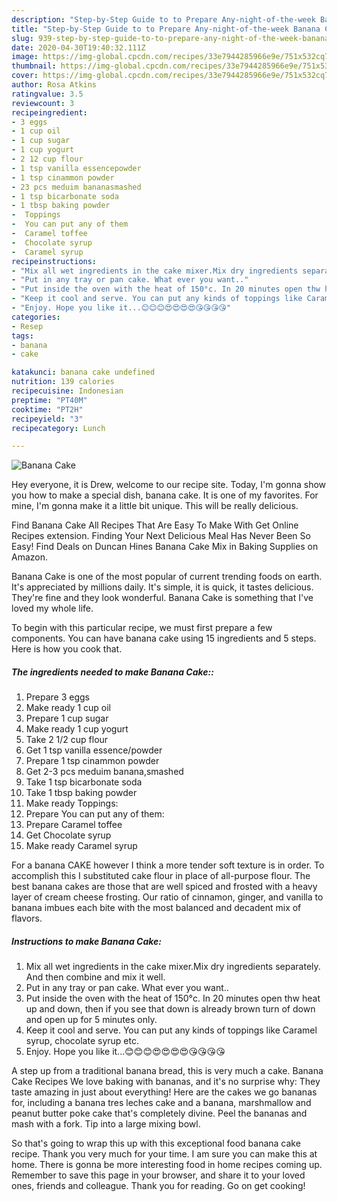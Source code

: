 ```yaml
---
description: "Step-by-Step Guide to to Prepare Any-night-of-the-week Banana Cake"
title: "Step-by-Step Guide to to Prepare Any-night-of-the-week Banana Cake"
slug: 939-step-by-step-guide-to-to-prepare-any-night-of-the-week-banana-cake
date: 2020-04-30T19:40:32.111Z
image: https://img-global.cpcdn.com/recipes/33e7944285966e9e/751x532cq70/banana-cake-recipe-main-photo.jpg
thumbnail: https://img-global.cpcdn.com/recipes/33e7944285966e9e/751x532cq70/banana-cake-recipe-main-photo.jpg
cover: https://img-global.cpcdn.com/recipes/33e7944285966e9e/751x532cq70/banana-cake-recipe-main-photo.jpg
author: Rosa Atkins
ratingvalue: 3.5
reviewcount: 3
recipeingredient:
- 3 eggs
- 1 cup oil
- 1 cup sugar
- 1 cup yogurt
- 2 12 cup flour
- 1 tsp vanilla essencepowder
- 1 tsp cinammon powder
- 23 pcs meduim bananasmashed
- 1 tsp bicarbonate soda
- 1 tbsp baking powder
-  Toppings
-  You can put any of them
-  Caramel toffee
-  Chocolate syrup
-  Caramel syrup
recipeinstructions:
- "Mix all wet ingredients in the cake mixer.Mix dry ingredients separately. And then combine and mix it well."
- "Put in any tray or pan cake. What ever you want.."
- "Put inside the oven with the heat of 150°c. In 20 minutes open thw heat up and down, then if you see that down is already brown turn of down and open up for 5 minutes only."
- "Keep it cool and serve. You can put any kinds of toppings like Caramel syrup, chocolate syrup etc."
- "Enjoy. Hope you like it...😊😊😊😍😍😍😍😘😘😘😘"
categories:
- Resep
tags:
- banana
- cake

katakunci: banana cake undefined
nutrition: 139 calories
recipecuisine: Indonesian
preptime: "PT40M"
cooktime: "PT2H"
recipeyield: "3"
recipecategory: Lunch

---
```



![Banana Cake](https://img-global.cpcdn.com/recipes/33e7944285966e9e/751x532cq70/banana-cake-recipe-main-photo.jpg)

Hey everyone, it is Drew, welcome to our recipe site. Today, I'm gonna show you how to make a special dish, banana cake. It is one of my favorites. For mine, I'm gonna make it a little bit unique. This will be really delicious.

Find Banana Cake All Recipes That Are Easy To Make With Get Online Recipes extension. Finding Your Next Delicious Meal Has Never Been So Easy! Find Deals on Duncan Hines Banana Cake Mix in Baking Supplies on Amazon.

Banana Cake is one of the most popular of current trending foods on earth. It's appreciated by millions daily. It's simple, it is quick, it tastes delicious. They're fine and they look wonderful. Banana Cake is something that I've loved my whole life.


To begin with this particular recipe, we must first prepare a few components. You can have banana cake using 15 ingredients and 5 steps. Here is how you cook that.

##### The ingredients needed to make Banana Cake::

1. Prepare 3 eggs
1. Make ready 1 cup oil
1. Prepare 1 cup sugar
1. Make ready 1 cup yogurt
1. Take 2 1/2 cup flour
1. Get 1 tsp vanilla essence/powder
1. Prepare 1 tsp cinammon powder
1. Get 2-3 pcs meduim banana,smashed
1. Take 1 tsp bicarbonate soda
1. Take 1 tbsp baking powder
1. Make ready  Toppings:
1. Prepare  You can put any of them:
1. Prepare  Caramel toffee
1. Get  Chocolate syrup
1. Make ready  Caramel syrup


For a banana CAKE however I think a more tender soft texture is in order. To accomplish this I substituted cake flour in place of all-purpose flour. The best banana cakes are those that are well spiced and frosted with a heavy layer of cream cheese frosting. Our ratio of cinnamon, ginger, and vanilla to banana imbues each bite with the most balanced and decadent mix of flavors. 

##### Instructions to make Banana Cake:

1. Mix all wet ingredients in the cake mixer.Mix dry ingredients separately. And then combine and mix it well.
1. Put in any tray or pan cake. What ever you want..
1. Put inside the oven with the heat of 150°c. In 20 minutes open thw heat up and down, then if you see that down is already brown turn of down and open up for 5 minutes only.
1. Keep it cool and serve. You can put any kinds of toppings like Caramel syrup, chocolate syrup etc.
1. Enjoy. Hope you like it...😊😊😊😍😍😍😍😘😘😘😘


A step up from a traditional banana bread, this is very much a cake. Banana Cake Recipes We love baking with bananas, and it&#39;s no surprise why: They taste amazing in just about everything! Here are the cakes we go bananas for, including a banana tres leches cake and a banana, marshmallow and peanut butter poke cake that&#39;s completely divine. Peel the bananas and mash with a fork. Tip into a large mixing bowl. 

So that's going to wrap this up with this exceptional food banana cake recipe. Thank you very much for your time. I am sure you can make this at home. There is gonna be more interesting food in home recipes coming up. Remember to save this page in your browser, and share it to your loved ones, friends and colleague. Thank you for reading. Go on get cooking!
